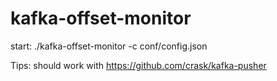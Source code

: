 # kafka-offset-monitor

start: ./kafka-offset-monitor -c conf/config.json

Tips: should work with https://github.com/crask/kafka-pusher

